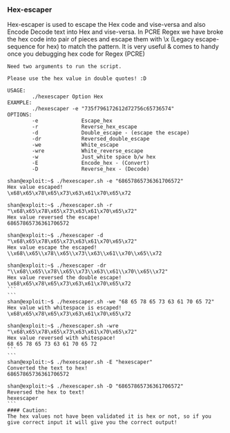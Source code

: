 ### Hex-escaper

Hex-escaper is used to escape the Hex code and vise-versa and also Encode Decode text into Hex and vise-versa. In PCRE Regex we have broke the hex code into pair of pieces and escape them with \x (Legacy escape-sequence for hex) to match the pattern. It is very useful & comes to handy once you debugging hex code for Regex (PCRE)

```
Need two arguments to run the script.

Please use the hex value in double quotes! :D

USAGE:
        ./hexescaper Option Hex
EXAMPLE:
        ./hexescaper -e "735f796172612d72756c65736574"
OPTIONS:
        -e              Escape_hex
        -r              Reverse_hex_escape
        -d              Double_escape - (escape the escape)
        -dr             Reversed_double_escape
        -we             White_escape
        -wre            White_reverse_escape
        -w              Just_white space b/w hex
        -E              Encode_hex - (Convert)
        -D              Reverse_hex - (Decode)
```
```
shan@exploit:~$ ./hexescaper.sh -e "68657865736361706572"
Hex value escaped!
\x68\x65\x78\x65\x73\x63\x61\x70\x65\x72

shan@exploit:~$ ./hexescaper.sh -r "\x68\x65\x78\x65\x73\x63\x61\x70\x65\x72"
Hex value reversed the escape!
68657865736361706572
```
````
shan@exploit:~$ ./hexescaper -d "\x68\x65\x78\x65\x73\x63\x61\x70\x65\x72"
Hex value escape the escaped!
\\x68\\x65\\x78\\x65\\x73\\x63\\x61\\x70\\x65\\x72

shan@exploit:~$ ./hexescaper -dr "\\x68\\x65\\x78\\x65\\x73\\x63\\x61\\x70\\x65\\x72" 
Hex value reversed the double escape!
\x68\x65\x78\x65\x73\x63\x61\x70\x65\x72
```
```
shan@exploit:~$ ./hexescaper.sh -we "68 65 78 65 73 63 61 70 65 72"
Hex value with whitespace is escaped!
\x68\x65\x78\x65\x73\x63\x61\x70\x65\x72

shan@exploit:~$ ./hexescaper.sh -wre "\x68\x65\x78\x65\x73\x63\x61\x70\x65\x72"
Hex value reversed with whitespace!
68 65 78 65 73 63 61 70 65 72
```
```
shan@exploit:~$ ./hexescaper.sh -E "hexescaper"
Converted the text to hex!
68657865736361706572

shan@exploit:~$ ./hexescaper.sh -D "68657865736361706572"
Reversed the hex to text!
hexescaper
```
#### Caution:   
The hex values not have been validated it is hex or not, so if you give correct input it will give you the correct output!
